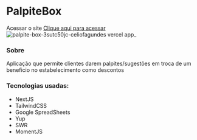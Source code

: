 # PalpiteBox
Acessar o site [Clique aqui para acessar](https://palpite-box-gvh58rmbs-celiofagundes.vercel.app/)
![palpite-box-3sutc50jc-celiofagundes vercel app_](https://user-images.githubusercontent.com/77676047/149681873-4a782c2c-8709-47c1-bdbb-8fad1a6489fa.png)
### Sobre
  Aplicação que permite clientes darem palpites/sugestões em troca de um beneficio no estabelecimento como descontos

### Tecnologias usadas:
- NextJS
- TailwindCSS
- Google SpreadSheets
- Yup
- SWR
- MomentJS
